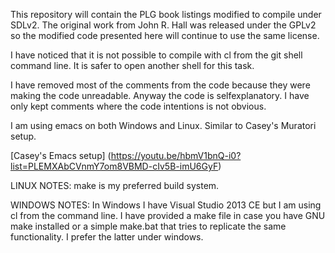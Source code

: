 This repository will contain the PLG book listings modified to compile under SDLv2. The original work from John R. Hall was released under the GPLv2 so the modified code presented here will continue to use the same license.

I have noticed that it is not possible to compile with cl from the git shell command line. It is safer to open another shell for this task.

I have removed most of the comments from the code because they were making the code unreadable. Anyway the code is selfexplanatory. I have only kept comments where the code intentions is not obvious.

I am using emacs on both Windows and Linux. Similar to Casey's Muratori setup.

[Casey's Emacs setup] (https://youtu.be/hbmV1bnQ-i0?list=PLEMXAbCVnmY7om8VBMD-cIv5B-imU6GyF)


LINUX NOTES:
make is my preferred build system. 


WINDOWS NOTES:
In Windows I have Visual Studio 2013 CE but I am using cl from the command line. 
I have provided a make file in case you have GNU make installed or a simple make.bat that tries to replicate the same functionality. I prefer the latter under windows.







